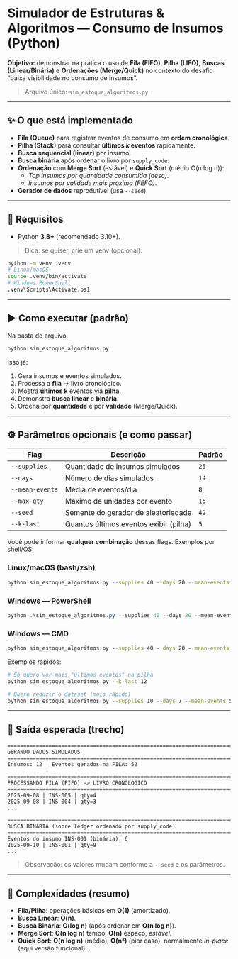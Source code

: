 
# Simulador de Estruturas & Algoritmos — Consumo de Insumos (Python)

**Objetivo:** demonstrar na prática o uso de **Fila (FIFO)**, **Pilha (LIFO)**, **Buscas (Linear/Binária)** e **Ordenações (Merge/Quick)**
no contexto do desafio “baixa visibilidade no consumo de insumos”.

> Arquivo único: `sim_estoque_algoritmos.py`

---

## ✨ O que está implementado

- **Fila (Queue)** para registrar eventos de consumo em **ordem cronológica**.
- **Pilha (Stack)** para consultar **últimos _k_ eventos** rapidamente.
- **Busca sequencial (linear)** por insumo.
- **Busca binária** após ordenar o livro por `supply_code`.
- **Ordenação** com **Merge Sort** (estável) e **Quick Sort** (médio O(n log n)):
  - *Top insumos por quantidade consumida (desc)*.
  - *Insumos por validade mais próxima (FEFO)*.
- **Gerador de dados** reprodutível (usa `--seed`).

---

## 🧰 Requisitos
- Python **3.8+** (recomendado 3.10+).

> Dica: se quiser, crie um venv (opcional):
```bash
python -m venv .venv
# Linux/macOS
source .venv/bin/activate
# Windows PowerShell
.venv\Scripts\Activate.ps1
```

---

## ▶️ Como executar (padrão)

Na pasta do arquivo:

```bash
python sim_estoque_algoritmos.py
```

Isso já:
1) Gera insumos e eventos simulados.
2) Processa a **fila** → livro cronológico.
3) Mostra **últimos k** eventos via **pilha**.
4) Demonstra **busca linear** e **binária**.
5) Ordena por **quantidade** e por **validade** (Merge/Quick).

---

## ⚙️ Parâmetros opcionais (e como passar)

| Flag            | Descrição                                     | Padrão |
|-----------------|-----------------------------------------------|--------|
| `--supplies`    | Quantidade de insumos simulados               | `25`   |
| `--days`        | Número de dias simulados                      | `14`   |
| `--mean-events` | Média de eventos/dia                          | `8`    |
| `--max-qty`     | Máximo de unidades por evento                 | `15`   |
| `--seed`        | Semente do gerador de aleatoriedade           | `42`   |
| `--k-last`      | Quantos últimos eventos exibir (pilha)        | `5`    |

Você pode informar **qualquer combinação** dessas flags. Exemplos por shell/OS:

### Linux/macOS (bash/zsh)
```bash
python sim_estoque_algoritmos.py --supplies 40 --days 20 --mean-events 10 --max-qty 25 --seed 2025 --k-last 8
```

### Windows — PowerShell
```powershell
python .\sim_estoque_algoritmos.py --supplies 40 --days 20 --mean-events 10 --max-qty 25 --seed 2025 --k-last 8
```

### Windows — CMD
```cmd
python sim_estoque_algoritmos.py --supplies 40 --days 20 --mean-events 10 --max-qty 25 --seed 2025 --k-last 8
```

Exemplos rápidos:
```bash
# Só quero ver mais "últimos eventos" na pilha
python sim_estoque_algoritmos.py --k-last 12

# Quero reduzir o dataset (mais rápido)
python sim_estoque_algoritmos.py --supplies 10 --days 7 --mean-events 5 --k-last 5
```

---

## 🧪 Saída esperada (trecho)

```text
========================================================================
GERANDO DADOS SIMULADOS
========================================================================
Insumos: 12 | Eventos gerados na FILA: 52

========================================================================
PROCESSANDO FILA (FIFO) -> LIVRO CRONOLÓGICO
========================================================================
2025-09-08 | INS-005 | qty=4
2025-09-08 | INS-004 | qty=3
...

========================================================================
BUSCA BINÁRIA (sobre ledger ordenado por supply_code)
========================================================================
Eventos do insumo INS-001 (binária): 6
2025-09-10 | INS-001 | qty=9
...
```

> Observação: os valores mudam conforme a `--seed` e os parâmetros.

---

## 🧠 Complexidades (resumo)

- **Fila/Pilha**: operações básicas em **O(1)** (amortizado).
- **Busca Linear**: **O(n)**.
- **Busca Binária**: **O(log n)** (após ordenar em **O(n log n)**).
- **Merge Sort**: **O(n log n)** tempo, **O(n)** espaço, *estável*.
- **Quick Sort**: **O(n log n)** (médio), **O(n²)** (pior caso), normalmente *in-place* (aqui versão funcional).


